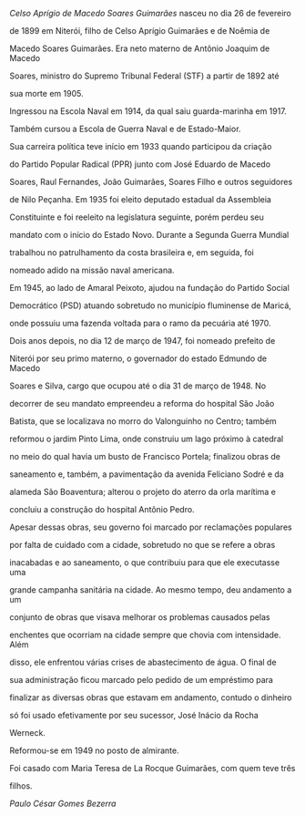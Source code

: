

*Celso Aprígio de Macedo Soares Guimarães* nasceu no dia 26 de fevereiro

de 1899 em Niterói, filho de Celso Aprígio Guimarães e de Noêmia de

Macedo Soares Guimarães. Era neto materno de Antônio Joaquim de Macedo

Soares, ministro do Supremo Tribunal Federal (STF) a partir de 1892 até

sua morte em 1905.



Ingressou na Escola Naval em 1914, da qual saiu guarda-marinha em 1917.

Também cursou a Escola de Guerra Naval e de Estado-Maior.



Sua carreira política teve início em 1933 quando participou da criação

do Partido Popular Radical (PPR) junto com José Eduardo de Macedo

Soares, Raul Fernandes, João Guimarães, Soares Filho e outros seguidores

de Nilo Peçanha. Em 1935 foi eleito deputado estadual da Assembleia

Constituinte e foi reeleito na legislatura seguinte, porém perdeu seu

mandato com o início do Estado Novo. Durante a Segunda Guerra Mundial

trabalhou no patrulhamento da costa brasileira e, em seguida, foi

nomeado adido na missão naval americana.



Em 1945, ao lado de Amaral Peixoto, ajudou na fundação do Partido Social

Democrático (PSD) atuando sobretudo no município fluminense de Maricá,

onde possuiu uma fazenda voltada para o ramo da pecuária até 1970.



Dois anos depois, no dia 12 de março de 1947, foi nomeado prefeito de

Niterói por seu primo materno, o governador do estado Edmundo de Macedo

Soares e Silva, cargo que ocupou até o dia 31 de março de 1948. No

decorrer de seu mandato empreendeu a reforma do hospital São João

Batista, que se localizava no morro do Valonguinho no Centro; também

reformou o jardim Pinto Lima, onde construiu um lago próximo à catedral

no meio do qual havia um busto de Francisco Portela; finalizou obras de

saneamento e, também, a pavimentação da avenida Feliciano Sodré e da

alameda São Boaventura; alterou o projeto do aterro da orla marítima e

concluiu a construção do hospital Antônio Pedro.



Apesar dessas obras, seu governo foi marcado por reclamações populares

por falta de cuidado com a cidade, sobretudo no que se refere a obras

inacabadas e ao saneamento, o que contribuiu para que ele executasse uma

grande campanha sanitária na cidade. Ao mesmo tempo, deu andamento a um

conjunto de obras que visava melhorar os problemas causados pelas

enchentes que ocorriam na cidade sempre que chovia com intensidade. Além

disso, ele enfrentou várias crises de abastecimento de água. O final de

sua administração ficou marcado pelo pedido de um empréstimo para

finalizar as diversas obras que estavam em andamento, contudo o dinheiro

só foi usado efetivamente por seu sucessor, José Inácio da Rocha

Werneck.



Reformou-se em 1949 no posto de almirante.



Foi casado com Maria Teresa de La Rocque Guimarães, com quem teve três

filhos.



*Paulo César Gomes Bezerra*



